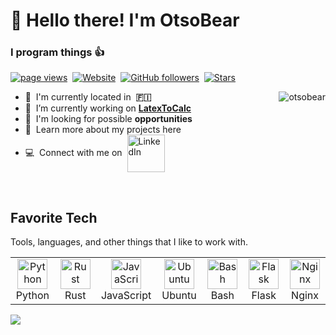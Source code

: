 <h1 align="left" id="otsobear-title">👋 Hello there! I'm OtsoBear</h1>
<h3 align="left">I program things 👍</h3>

[![page views](https://komarev.com/ghpvc/?username=otsobear)](https://github.com/OtsoBear/OtsoBear)&nbsp;
[![Website](https://img.shields.io/website?url=https%3A%2F%2Fotso.veistera.com)](https://otso.veistera.com)&nbsp;
[![GitHub followers](https://img.shields.io/github/followers/OtsoBear?style=flat&logo=github)](https://github.com/OtsoBear?tab=followers)&nbsp;
[![Stars](https://img.shields.io/github/stars/otsobear?style=flat&logo=github)](https://github.com/OtsoBear?tab=stars)

<a href="#otsobear-title">
  <img src="https://github-readme-stats.vercel.app/api?username=otsobear&show_icons=true&theme=dark" alt="otsobear" align="right" />
</a>
</a>

- :office: &nbsp;I'm currently located in &nbsp;**🇫🇮**
- :seedling: &nbsp;I’m currently working on **<a href="https://github.com/OtsoBear/LatexToCalc" target="_blank">LatexToCalc</a>**
- :speech_balloon: &nbsp;I'm looking for possible **opportunities**
- :book: &nbsp;Learn more about my projects here
- :computer: &nbsp;Connect with me on 
  <a href="https://www.linkedin.com/in/otso-veistera/" target="_blank">
    <img src="https://img.shields.io/badge/-LinkedIn-blue?style=flat-square&logo=Linkedin&logoColor=white" alt="LinkedIn" width="60" style="vertical-align: middle; margin-left: 4px;">
  </a>
<br>


<h2 align="left" id="otsobear-tech">Favorite Tech</h2>
<p>Tools, languages, and other things that I like to work with.</p>

<table>
  <tr>
    <td align="center" width="96">
      <a href="#otsobear-tech">
        <img src="https://cdn.jsdelivr.net/gh/devicons/devicon@latest/icons/python/python-original.svg" width="48" height="48" alt="Python" />
      </a><br>Python
    </td>
    <td align="center" width="96">
      <a href="#otsobear-tech">
        <img src="https://svgshare.com/i/1B_5.svg" width="48" height="48" alt="Rust" />
      </a><br>Rust
    </td>
    <td align="center" width="96">
      <a href="#otsobear-tech">
        <img src="https://cdn.jsdelivr.net/gh/devicons/devicon@latest/icons/javascript/javascript-original.svg" width="48" height="48" alt="JavaScript" />
      </a><br>JavaScript
    </td>
    <td align="center" width="96">
      <a href="#otsobear-tech">
        <img src="https://cdn.jsdelivr.net/gh/devicons/devicon@latest/icons/ubuntu/ubuntu-original.svg" width="48" height="48" alt="Ubuntu" />
      </a><br>Ubuntu
    </td>
    <td align="center" width="96">
      <a href="#otsobear-tech">
        <img src="https://cdn.jsdelivr.net/gh/devicons/devicon@latest/icons/bash/bash-original.svg" width="48" height="48" alt="Bash" />
      </a><br>Bash
    </td>
    <td align="center" width="96">
      <a href="#otsobear-tech">
        <img src="https://svgshare.com/i/1BZn.svg" width="48" height="48" alt="Flask" />
      </a><br>Flask
    </td>
    <td align="center" width="96"> 
      <a href="#otsobear-tech">
      <img src="https://svgshare.com/i/1BY9.svg" 
          width="48" height="48"
         alt="Nginx">
      </a><br>Nginx
    </td>
  </tr>
</table>


![](https://hit.yhype.me/github/profile?user_id=101503120)
